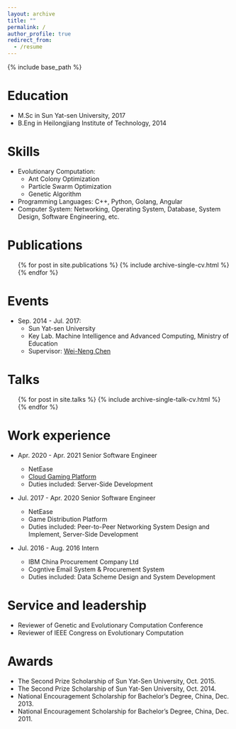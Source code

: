 ```yaml
---
layout: archive
title: ""
permalink: /
author_profile: true
redirect_from:
  - /resume
---
```


{% include base_path %}

Education
======
* M.Sc in Sun Yat-sen University, 2017
* B.Eng in Heilongjiang Institute of Technology, 2014

Skills
======
* Evolutionary Computation:
  * Ant Colony Optimization
  * Particle Swarm Optimization
  * Genetic Algorithm
* Programming Languages: C++, Python, Golang, Angular
* Computer System: Networking, Operating System, Database, System Design, Software Engineering, etc.

Publications
======
  <ul>{% for post in site.publications %}
    {% include archive-single-cv.html %}
  {% endfor %}</ul>

Events
======
* Sep. 2014 - Jul. 2017:
  * Sun Yat-sen University 
  * Key Lab. Machine Intelligence and Advanced Computing, Ministry of Education
  * Supervisor: <a href="https://scholar.google.com/citations?user=JLICc2sAAAAJ&hl=en&oi=ao"> Wei-Neng Chen </a>

Talks
======
  <ul>{% for post in site.talks %}
    {% include archive-single-talk-cv.html %}
  {% endfor %}</ul>

Work experience
======
* Apr. 2020 - Apr. 2021 Senior Software Engineer 
  * NetEase
  * <a href="https://cg.163.com/#/mobile"> Cloud Gaming Platform </a>
  * Duties included: Server-Side Development

* Jul. 2017 - Apr. 2020 Senior Software Engineer
  * NetEase
  * Game Distribution Platform
  * Duties included: Peer-to-Peer Networking System Design and Implement, Server-Side Development

* Jul. 2016 - Aug. 2016 Intern
  * IBM China Procurement Company Ltd
  * Cogntive Email System & Procurement System
  * Duties included: Data Scheme Design and System Development


Service and leadership
======
* Reviewer of Genetic and Evolutionary Computation Conference
* Reviewer of IEEE Congress on Evolutionary Computation

Awards
======
* The Second Prize Scholarship of Sun Yat-Sen University, Oct. 2015.
*	The Second Prize Scholarship of Sun Yat-Sen University, Oct. 2014.
* National Encouragement Scholarship for Bachelor’s Degree, China, Dec. 2013.
* National Encouragement Scholarship for Bachelor’s Degree, China, Dec. 2011.

